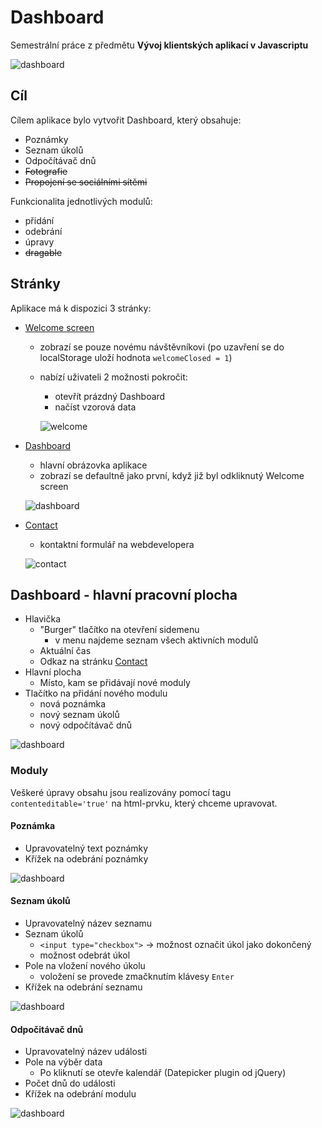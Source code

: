 # Dashboard
Semestrální práce z předmětu **Vývoj klientských aplikací v Javascriptu**

![dashboard](https://github.com/misslecter/dashboard/blob/master/documentation/images/dashboard-filled.png "Dashboard")


## Cíl
Cílem aplikace bylo vytvořit Dashboard, který obsahuje:
* Poznámky
* Seznam úkolů
* Odpočítávač dnů
* ~~Fotografie~~
* ~~Propojení se sociálními sítěmi~~

Funkcionalita jednotlivých modulů:
* přidání
* odebrání
* úpravy
* ~~dragable~~

## Stránky
Aplikace má k dispozici 3 stránky:
- [Welcome screen](http://anastasiasurikova.com/dashboard/#welcome)
  - zobrazí se pouze novému návštěvníkovi (po uzavření se do localStorage uloží hodnota `welcomeClosed = 1`)
  - nabízí uživateli 2 možnosti pokročit:
    - otevřít prázdný Dashboard
    - načíst vzorová data
    
    ![welcome](https://github.com/misslecter/dashboard/blob/master/documentation/images/welcome.png "Dashboard")
    
    
- [Dashboard](http://anastasiasurikova.com/dashboard/#dashborad)
  - hlavní obrázovka aplikace
  - zobrazí se defaultně jako první, když již byl odkliknutý Welcome screen
  
   ![dashboard](https://github.com/misslecter/dashboard/blob/master/documentation/images/dashboard.png "Dashboard")
   
  
- [Contact](http://anastasiasurikova.com/dashboard/#contact)
  - kontaktní formulář na webdevelopera
  
   ![contact](https://github.com/misslecter/dashboard/blob/master/documentation/images/contact.png "Dashboard")
   
## Dashboard - hlavní pracovní plocha
* Hlavička
    * "Burger" tlačítko na otevření sidemenu
        * v menu najdeme seznam všech aktivních modulů
    * Aktuální čas
    * Odkaz na stránku [Contact](http://anastasiasurikova.com/dashboard/#contact)
* Hlavní plocha
    * Místo, kam se přidávají nové moduly
* Tlačítko na přidání nového modulu
    * nová poznámka
    * nový seznam úkolů
    * nový odpočítávač dnů


![dashboard](https://github.com/misslecter/dashboard/blob/master/documentation/images/dashboard-opened.png "Dashboard")

### Moduly
Veškeré úpravy obsahu jsou realizovány pomocí tagu `contenteditable='true'` na html-prvku, který chceme upravovat.

#### Poznámka
* Upravovatelný text poznámky
* Křížek na odebrání poznámky

![dashboard](https://github.com/misslecter/dashboard/blob/master/documentation/images/note.png "Dashboard")

#### Seznam úkolů
* Upravovatelný název seznamu
* Seznam úkolů
    * `<input type="checkbox">` -> možnost označit úkol jako dokončený
    * možnost odebrát úkol
* Pole na vložení nového úkolu
    * voložení se provede zmačknutím klávesy `Enter`
* Křížek na odebrání seznamu

![dashboard](https://github.com/misslecter/dashboard/blob/master/documentation/images/todo.png "Dashboard")

#### Odpočitávač dnů
* Upravovatelný název události
* Pole na výběr data
    * Po kliknutí se otevře kalendář (Datepicker plugin od jQuery)
* Počet dnů do události
* Křížek na odebrání modulu

![dashboard](https://github.com/misslecter/dashboard/blob/master/documentation/images/counter.png "Dashboard")
